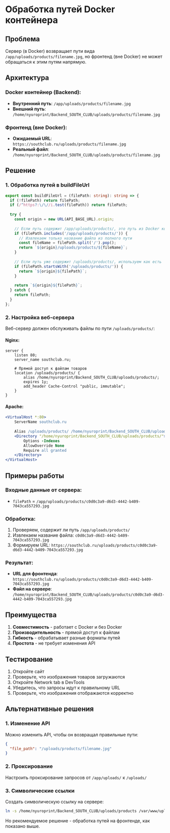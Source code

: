 # Обработка путей Docker контейнера

## Проблема
Сервер (в Docker) возвращает пути вида `/app/uploads/products/filename.jpg`, но фронтенд (вне Docker) не может обращаться к этим путям напрямую.

## Архитектура

### Docker контейнер (Backend):
- **Внутренний путь**: `/app/uploads/products/filename.jpg`
- **Внешний путь**: `/home/nyuroprint/Backend_SOUTH_CLUB/uploads/products/filename.jpg`

### Фронтенд (вне Docker):
- **Ожидаемый URL**: `https://southclub.ru/uploads/products/filename.jpg`
- **Реальный файл**: `/home/nyuroprint/Backend_SOUTH_CLUB/uploads/products/filename.jpg`

## Решение

### 1. Обработка путей в buildFileUrl

```typescript
export const buildFileUrl = (filePath: string): string => {
  if (!filePath) return filePath;
  if (/^https?:\/\//i.test(filePath)) return filePath;
  
  try {
    const origin = new URL(API_BASE_URL).origin;
    
    // Если путь содержит /app/uploads/products/, это путь из Docker контейнера
    if (filePath.includes('/app/uploads/products/')) {
      // Извлекаем только название файла из полного пути
      const fileName = filePath.split('/').pop();
      return `${origin}/uploads/products/${fileName}`;
    }
    
    // Если путь уже содержит /uploads/products/, используем как есть
    if (filePath.startsWith('/uploads/products/')) {
      return `${origin}${filePath}`;
    }
    
    return `${origin}${filePath}`;
  } catch {
    return filePath;
  }
};
```

### 2. Настройка веб-сервера

Веб-сервер должен обслуживать файлы по пути `/uploads/products/`:

#### Nginx:
```nginx
server {
    listen 80;
    server_name southclub.ru;
    
    # Прямой доступ к файлам товаров
    location /uploads/products/ {
        alias /home/nyuroprint/Backend_SOUTH_CLUB/uploads/products/;
        expires 1y;
        add_header Cache-Control "public, immutable";
    }
}
```

#### Apache:
```apache
<VirtualHost *:80>
    ServerName southclub.ru
    
    Alias /uploads/products/ /home/nyuroprint/Backend_SOUTH_CLUB/uploads/products/
    <Directory "/home/nyuroprint/Backend_SOUTH_CLUB/uploads/products/">
        Options -Indexes
        AllowOverride None
        Require all granted
    </Directory>
</VirtualHost>
```

## Примеры работы

### Входные данные от сервера:
- `filePath` = `/app/uploads/products/c0d0c3a9-d6d3-4442-b409-7043ca557293.jpg`

### Обработка:
1. Проверяем, содержит ли путь `/app/uploads/products/`
2. Извлекаем название файла: `c0d0c3a9-d6d3-4442-b409-7043ca557293.jpg`
3. Формируем URL: `https://southclub.ru/uploads/products/c0d0c3a9-d6d3-4442-b409-7043ca557293.jpg`

### Результат:
- **URL для фронтенда**: `https://southclub.ru/uploads/products/c0d0c3a9-d6d3-4442-b409-7043ca557293.jpg`
- **Файл на сервере**: `/home/nyuroprint/Backend_SOUTH_CLUB/uploads/products/c0d0c3a9-d6d3-4442-b409-7043ca557293.jpg`

## Преимущества

1. **Совместимость** - работает с Docker и без Docker
2. **Производительность** - прямой доступ к файлам
3. **Гибкость** - обрабатывает разные форматы путей
4. **Простота** - не требует изменения API

## Тестирование

1. Откройте сайт
2. Проверьте, что изображения товаров загружаются
3. Откройте Network tab в DevTools
4. Убедитесь, что запросы идут к правильному URL
5. Проверьте, что изображения отображаются корректно

## Альтернативные решения

### 1. Изменение API
Можно изменить API, чтобы он возвращал правильные пути:
```json
{
  "file_path": "/uploads/products/filename.jpg"
}
```

### 2. Проксирование
Настроить проксирование запросов от `/app/uploads/` к `/uploads/`

### 3. Символические ссылки
Создать символическую ссылку на сервере:
```bash
ln -s /home/nyuroprint/Backend_SOUTH_CLUB/uploads/products /var/www/uploads/products
```

Но рекомендуемое решение - обработка путей на фронтенде, как показано выше.
